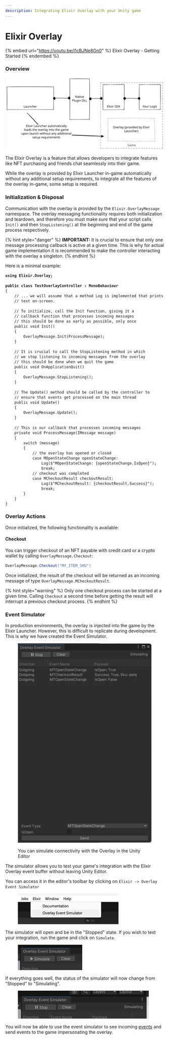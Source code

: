 ```yaml
---
description: Integrating Elixir Overlay with your Unity game
---
```


# Elixir Overlay

{% embed url="https://youtu.be/i1cBJNe8Gn0" %}
Elixir Overlay - Getting Started
{% endembed %}

### Overview

<img src="../../../.gitbook/assets/file.excalidraw.svg" alt="" class="gitbook-drawing">

The Elixir Overlay is a feature that allows developers to integrate features like NFT purchasing and friends chat seamlessly into their game.

While the overlay is provided by Elixir Launcher in-game automatically without any additional setup requirements, to integrate all the features of the overlay in-game, some setup is required.

### Initialization & Disposal

Communication with the overlay is provided by the `Elixir.OverlayMessage` namespace. The overlay messaging functionality requires both initialization and teardown, and therefore you must make sure that your script calls `Init()` and then `StopListening()` at the beginning and end of the game process respectively.

{% hint style="danger" %}
**IMPORTANT:** It is crucial to ensure that only one message processing callback is active at a given time. This is why for actual game implementation it is recommended to make the controller interacting with the overlay a singleton.
{% endhint %}

Here is a minimal example:

<pre class="language-csharp" data-overflow="wrap" data-full-width="false"><code class="lang-csharp"><strong>using Elixir.Overlay;
</strong><strong>
</strong><strong>public class TestOverlayController : MonoBehaviour
</strong>{
	// ... we will assume that a method Log is implemented that prints
	// text on-screen.

	// To initialize, call the Init function, giving it a 
	// callback function that processes incoming messages
	// this should be done as early as possible, only once
	public void Init()
	{
		OverlayMessage.Init(ProcessMessage);
	}
	
	// It is crucial to call the StopListening method in which 
	// we stop listening to incoming messages from the overlay
	// this should be done when we quit the game
	public void OnApplicationQuit()
	{
		OverlayMessage.StopListening();
	}
	
	// The Update() method should be called by the controller to 
	// ensure that events get processed on the main thread
	public void Update()
	{
		OverlayMessage.Update();
	}
	
	// This is our callback that processes incoming messages
	private void ProcessMessage(IMessage message)
	{
		switch (message)
		{
			// the overlay has opened or closed
			case MOpenStateChange openStateChange:
				Log($"MOpenStateChange: {openStateChange.IsOpen}");
				break;
			// checkout was completed
			case MCheckoutResult checkoutResult:
				Log($"MCheckoutResult: {checkoutResult.Success}");
				break;
		}
	}
}
</code></pre>

### Overlay Actions

Once initialized, the following functionality is available:

#### Checkout

You can trigger checkout of an NFT payable with credit card or a crypto wallet by calling `OverlayMessage.Checkout`:&#x20;

```csharp
OverlayMessage.Checkout("MY_ITEM_SKU")
```

Once initialized, the result of the checkout will be returned as an incoming message of type `OverlayMessage.MCheckoutResult`.

{% hint style="warning" %}
Only one checkout process can be started at a given time. Calling `Checkout` a second time before getting the result will interrupt a previous checkout process.
{% endhint %}

### Event Simulator

In production environments, the overlay is injected into the game by the Elixir Launcher. However, this is difficult to replicate during development. This is why we have created the Event Simulator.

<figure><img src="../../../.gitbook/assets/telegram-cloud-photo-size-4-5997100708882661081-x.jpg" alt=""><figcaption><p>You can simulate connectivity with the Overlay in the Unity Editor</p></figcaption></figure>

The simulator allows you to test your game's integration with the Elixir Overlay event buffer without leaving Unity Editor.

You can access it in the editor's toolbar by clicking on `Elixir -> Overlay Event Simulator`

<figure><img src="../../../.gitbook/assets/telegram-cloud-photo-size-4-5997100708882661097-m.jpg" alt=""><figcaption></figcaption></figure>

The simulator will open and be in the "Stopped" state. If you wish to test your integration, run the game and click on `Simulate`.

<figure><img src="../../../.gitbook/assets/telegram-cloud-photo-size-4-5997100708882661100-m.jpg" alt=""><figcaption></figcaption></figure>

If everything goes well, the status of the simulator will now change from "Stopped" to "Simulating".

<figure><img src="../../../.gitbook/assets/telegram-cloud-photo-size-4-5997100708882661101-x.jpg" alt=""><figcaption></figcaption></figure>

You will now be able to use the event simulator to see incoming [events](sdk-events.md) and send events to the game impersonating the overlay.
